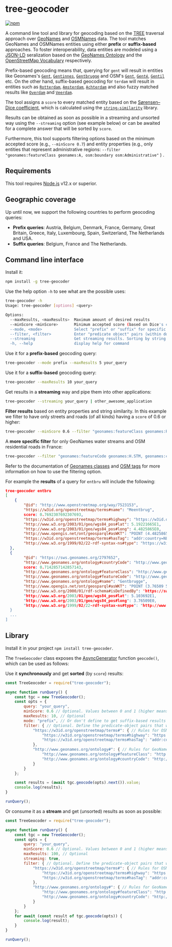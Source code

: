 # tree-geocoder

[![npm](https://img.shields.io/npm/v/tree-geocoder.svg?style=popout)](https://npmjs.com/package/tree-geocoder)

A command line tool and library for geocoding based on the [TREE](https://github.com/TREEcg/specification#%E1%B4%9B%CA%80%E1%B4%87%E1%B4%87) traversal approach over [GeoNames](https://www.geonames.org/) and [OSMNames](https://osmnames.org/download/) data. The tool matches GeoNames and OSMNames entities using either **prefix** or **suffix-based** approaches. To foster interoperability, data entities are modeled using a [JSON-LD](https://www.w3.org/TR/json-ld11/) seralization based on the [GeoNames Ontology](http://www.geonames.org/ontology/ontology_v3.2.rdf) and the [OpenStreetMap Vocabulary](https://w3id.org/openstreetmap/terms#) respectively.

Prefix-based geocoding means that, querying for `gent` will result in entities like Geonames's [`Gent`](https://sws.geonames.org/2797657/), [`Gentinnes`](https://sws.geonames.org/2797650/), [`Gentbrugge`](https://sws.geonames.org/2797652/) and OSM's [`Gent`](http://www.openstreetmap.org/relation/2524008), [`Genté`](http://www.openstreetmap.org/relation/111318), [`Gentil`](http://www.openstreetmap.org/node/702808885)  etc. On the other hand, suffix-based geocoding for `terdam` will result in entities such as [`Rotterdam`](https://sws.geonames.org/2747891), [`Amsterdam`](https://sws.geonames.org/2759794), [`Achterdam`](http://www.openstreetmap.org/way/6601361) and also fuzzy matched results like [`Overdam`](https://sws.geonames.org/2789433) and [`Veerdam`](http://www.openstreetmap.org/way/7098952). 

The tool assigns a `score` to every matched entity based on the [Sørensen–Dice coefficient](https://en.wikipedia.org/wiki/S%C3%B8rensen%E2%80%93Dice_coefficient), which is calculated using the [`string-similarity`](https://www.npmjs.com/package/string-similarity) library. 

Results can be obtained as soon as possible in a streaming and unsorted way using the `--streaming` option (see example below) or can be awaited for a complete answer that will be sorted by `score`.

 Furthermore, this tool supports filtering options based on the minimum accepted score (e.g., `--minScore 0.7`) and entity properties (e.g., only entities that represent administrative regions:  `--filter "geonames:featureClass geonames:A, osm:boundary osm:Administrative"` ) .

## Requirements

This tool requires [Node.js](https://nodejs.org/en/) v12.x or superior.

## Geographic coverage

Up until now, we support the following countries to perform geocoding queries:

* **Prefix queries**: Austria, Belgium, Denmark, France, Germany, Great Britain, Greece, Italy, Luxembourg, Spain, Switzerland, The Netherlands and USA.
* **Suffix queries**: Belgium, France and The Netherlands.

## Command line interface

Install it:

```bash
npm install -g tree-geocoder
```

Use the help option `-h` to see what are the possible uses:

```bash
tree-geocoder -h
Usage: tree-geocoder [options] <query>

Options:
  --maxResults, <maxResults>  Maximum amount of desired results
  --minScore <minScore>       Minimum accepted score (based on Dice's coefficient) for matched results (value between 0 and 1)
  --mode, <mode>              Select "prefix" or "suffix" for specific matching mode. Suffix-based matching will be done by default
  --filter, <filter>          Enter "predicate object" pairs (within double quotes and separated by comma) that would be matched over found entities. E.g., "geonames:featureClass geonames:A, osm:boundary osm:Administrative, osm:hasTag 'addr:country=BE'"
  --streaming                 Get streaming results. Sorting by string similarity cannot be guaranteed with streaming results
  -h, --help                  display help for command
```

Use it for a **prefix-based** geocoding query:

```bash
tree-geocoder --mode prefix --maxResults 5 your_query
```

Use it for a **suffix-based** geocoding query:

```bash
tree-geocoder --maxResults 10 your_query
```

Get results in a **streaming** way and pipe them into other applications:

```bash
tree-geocoder --streaming your_query | other_awesome_application
```

**Filter results** based on entity properties and string similarity. In this example we filter to have only streets and roads (of all kinds) having a `score` of 0.6 or higher:

```bash
tree-geocoder --minScore 0.6 --filter "geonames:featureClass geonames:R, osm:highway '*'" your_query
```

A **more specific filter** for only GeoNames water streams and OSM residential roads in France:

```bash
tree-geocoder --filter "geonames:featureCode geonames:H.STM, geonames:countryCode geonames:FR, osm:highway osm:Residential, osm:hasTag 'addr:country=FR'" your_query
```

Refer to the documentation of [Geonames classes](https://www.geonames.org/export/codes.html) and [OSM tags](https://wiki.openstreetmap.org/wiki/Map_Features) for more information on how to use the filtering option.

For example the **results** of a query for `entbru` will include the following:

```json
tree-geocoder entbru
[
    {
        "@id": "http://www.openstreetmap.org/way/7523153",
    	"https://w3id.org/openstreetmap/terms#name": "Meentbrug",
    	score: 0.7692307692307693,
    	"https://w3id.org/openstreetmap/terms#highway": "https://w3id.org/openstreetmap/terms#Unclassified",
    	"http://www.w3.org/2003/01/geo/wgs84_pos#lat": 5.19221665E1,
    	"http://www.w3.org/2003/01/geo/wgs84_pos#long": 4.4825865E0,
    	"http://www.opengis.net/ont/geosparql#asWKT": "POINT (4.4825865 51.9221665)",
    	"https://w3id.org/openstreetmap/terms#hasTag": "addr:country=NL",
    	"http://www.w3.org/1999/02/22-rdf-syntax-ns#type": "https://w3id.org/openstreetmap/terms#Way"
  },
  {
  		"@id": "https://sws.geonames.org/2797652",
    	"http://www.geonames.org/ontology#countryCode": "http://www.geonames.org/ontology#BE",
    	score: 0.7142857142857143,
    	"http://www.geonames.org/ontology#featureClass": "http://www.geonames.org/ontology#P",
    	"http://www.geonames.org/ontology#featureCode": "http://www.geonames.org/ontology#P.PPL",
    	"http://www.geonames.org/ontology#name": "Gentbrugge",
    	"http://www.opengis.net/ont/geosparql#asWKT": "POINT (3.76509 51.03692)",
    	"http://www.w3.org/2000/01/rdf-schema#isDefinedBy": 'https://sws.geonames.org/2797652/about.rdf",
    	"http://www.w3.org/2003/01/geo/wgs84_pos#lat": 5.103692E1,
    	"http://www.w3.org/2003/01/geo/wgs84_pos#long": 3.76509E0,
    	"http://www.w3.org/1999/02/22-rdf-syntax-ns#type": "http://www.geonames.org/ontology#Feature"
  }
  ...
]
```

## Library

Install it in your project `npm install tree-geocoder`.

The `TreeGeocoder` class exposes the [AsyncGenerator](https://tc39.es/ecma262/#sec-async-generator-function-definitions) function `geocode()`, which can be used as follows:

Use it **synchronously** and get **sorted** (by `score`) results:

```js
const TreeGeocoder = require("tree-geocoder");

async function runQuery() {
    const tgc = new TreeGeocoder();
    const opts = {
        query: "your_query",
        minScore: 0.6 // Optional. Values between 0 and 1 (higher means more similar)
        maxResults: 10, // Optional
        mode: "prefix", // Or don't define to get suffix-based results
        filter: { // Optional. Define the predicate-object pairs that will be matched against each type of entity
            "https://w3id.org/openstreetmap/terms#": { // Rules for OSM entities
                "https://w3id.org/openstreetmap/terms#highway": "https://w3id.org/openstreetmap/terms#Motorway",
                "https://w3id.org/openstreetmap/terms#hasTag": "addr:country=BE"
            },
            "http://www.geonames.org/ontology#": { // Rules for GeoNames entities
                "http://www.geonames.org/ontology#featureClass": "http://www.geonames.org/ontology#P",
                "http://www.geonames.org/ontology#countryCode": "http://www.geonames.org/ontology#BE"
            }
        }
    };

    const results = (await tgc.geocode(opts).next()).value;
    console.log(results);
}

runQuery();
```

Or consume it as a **stream** and get (unsorted) results as soon as possible:

```js
const TreeGeocoder = require("tree-geocoder");

async function runQuery() {
    const tgc = new TreeGeocoder();
    const opts = {
        query: "your_query",
        minScore: 0.6 // Optional. Values between 0 and 1 (higher means more similar)
        maxResults: 100, // Optional
        streaming: true,
        filter: { // Optional. Define the predicate-object pairs that will be matched against each type of entity
            "https://w3id.org/openstreetmap/terms#": { // Rules for OSM entities
                "https://w3id.org/openstreetmap/terms#highway": "https://w3id.org/openstreetmap/terms#Motorway",
                "https://w3id.org/openstreetmap/terms#hasTag": "addr:country=BE"
            },
            "http://www.geonames.org/ontology#": { // Rules for GeoNames entities
                "http://www.geonames.org/ontology#featureClass": "http://www.geonames.org/ontology#P",
                "http://www.geonames.org/ontology#countryCode": "http://www.geonames.org/ontology#BE"
            }
        }
    };
    for await (const result of tgc.geocode(opts)) {
        console.log(result);
    }
}

runQuery();
```
